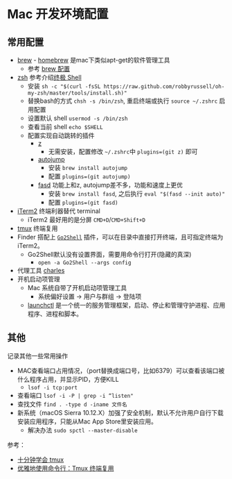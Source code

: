 # Mac 开发环境配置

## 常用配置

- [brew](https://brew.sh/) - [homebrew](https://github.com/Homebrew/homebrew) 是mac下类似apt-get的软件管理工具
  - 参考 [brew 配置](./brew.html)
- [zsh](https://ohmyz.sh/) 参考介绍[终极 Shell](https://zhuanlan.zhihu.com/p/19556676)
  - 安装 `sh -c "$(curl -fsSL https://raw.github.com/robbyrussell/oh-my-zsh/master/tools/install.sh)"`
  - 替换bash的方式 `chsh -s /bin/zsh`, 重启终端或执行 `source ~/.zshrc` 启用配置
  - 设置默认 shell `usermod -s /bin/zsh`
  - 查看当前 shell `echo $SHELL`
  - 配置实现自动跳转的插件
    - [z](https://github.com/rupa/z)
      - 无需安装，配置修改 `~/.zshrc`中 `plugins=(git z)` 即可
    - [autojump](https://github.com/joelthelion/autojump)
      - 安装 `brew install autojump`
      - 配置 `plugins=(git autojump)`
    - [fasd](https://github.com/clvv/fasd) 功能上和z, autojump差不多，功能和速度上更优
      - 安装 `brew install fasd`, 之后执行 `eval "$(fasd --init auto)"`
      - 配置 `plugins=(git fasd)`
- [iTerm2](https://iterm2.com/) 终端利器替代 terminal
  - iTerm2 最好用的是分屏 `CMD+D`/`CMD+Shift+D`
- [tmux](https://www.cnblogs.com/kaiye/p/6275207.html) 终端复用
- Finder 搭配上 [`Go2Shell`](https://zipzapmac.com/Go2Shell) 插件，可以在目录中直接打开终端，且可指定终端为iTerm2。
  - Go2Shell默认没有设置界面，需要用命令行打开(隐藏的真深)
    - `open -a Go2Shell --args config`
  <!-- ![go2shell-config](../img/go2shell-config.png) -->
- 代理工具 [charles](https://www.charlesproxy.com/)
- 开机启动项管理
  - Mac 系统自带了开机启动项管理工具
    - 系统偏好设置 -> 用户与群组 -> 登陆项
  - [launchctl](https://www.jianshu.com/p/b65c1d339eec) 是一个统一的服务管理框架，启动、停止和管理守护进程、应用程序、进程和脚本。

## 其他

记录其他一些常用操作

- MAC查看端口占用情况，（port替换成端口号，比如6379）可以查看该端口被什么程序占用，并显示PID，方便KILL
  - `lsof -i tcp:port`
- 查看端口 `lsof -i -P | grep -i “listen"`
- 查找文件
  `find . -type d -iname 文件名`
- 新系统（macOS Sierra 10.12.X）加强了安全机制，默认不允许用户自行下载安装应用程序，只能从Mac App Store里安装应用。
  - 解决办法 `sudo spctl --master-disable`

参考：

- [十分钟学会 tmux](https://www.cnblogs.com/kaiye/p/6275207.html)
- [优雅地使用命令行：Tmux 终端复用](https://harttle.land/2015/11/06/tmux-startup.html)
